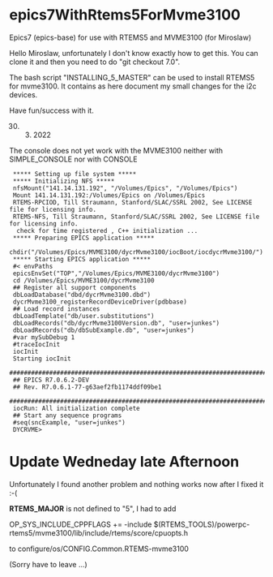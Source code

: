 # epics7WithRtems5ForMvme3100
Epics7 (epics-base) for use with RTEMS5 and MVME3100 (for Miroslaw)


Hello Miroslaw,
unfortunately I don't know exactly how to get this. You can clone it and then you need to do
"git checkout 7.0".

The bash script "INSTALLING_5_MASTER" can be used to install RTEMS5 for mvme3100. It contains as 
here document my small changes for the i2c devices.

Have fun/success with it.

30. 3. 2022

The console does not yet work with the MVME3100 neither with SIMPLE_CONSOLE nor with CONSOLE
```
 ***** Setting up file system *****
 ***** Initializing NFS *****
 nfsMount("141.14.131.192", "/Volumes/Epics", "/Volumes/Epics")
 Mount 141.14.131.192:/Volumes/Epics on /Volumes/Epics
 RTEMS-RPCIOD, Till Straumann, Stanford/SLAC/SSRL 2002, See LICENSE file for licensing info.
 RTEMS-NFS, Till Straumann, Stanford/SLAC/SSRL 2002, See LICENSE file for licensing info.
  check for time registered , C++ initialization ...
 ***** Preparing EPICS application *****
 chdir("/Volumes/Epics/MVME3100/dycrMvme3100/iocBoot/iocdycrMvme3100/")
 ***** Starting EPICS application *****
 #< envPaths
 epicsEnvSet("TOP","/Volumes/Epics/MVME3100/dycrMvme3100")
 cd /Volumes/Epics/MVME3100/dycrMvme3100
 ## Register all support components
 dbLoadDatabase("dbd/dycrMvme3100.dbd")
 dycrMvme3100_registerRecordDeviceDriver(pdbbase)
 ## Load record instances
 dbLoadTemplate("db/user.substitutions")
 dbLoadRecords("db/dycrMvme3100Version.db", "user=junkes")
 dbLoadRecords("db/dbSubExample.db", "user=junkes")
 #var mySubDebug 1
 #traceIocInit
 iocInit
 Starting iocInit
 ############################################################################
 ## EPICS R7.0.6.2-DEV
 ## Rev. R7.0.6.1-77-g63aef2fb1174ddf09be1
 ############################################################################
 iocRun: All initialization complete
 ## Start any sequence programs
 #seq(sncExample, "user=junkes")
 DYCRVME>
```

# Update Wedneday late Afternoon

Unfortunately I found another problem and nothing works now after I fixed it :-(

 __RTEMS_MAJOR__ is not defined to "5", I had to add
 
 OP_SYS_INCLUDE_CPPFLAGS += -include $(RTEMS_TOOLS)/powerpc-rtems5/mvme3100/lib/include/rtems/score/cpuopts.h
 
 to configure/os/CONFIG.Common.RTEMS-mvme3100
 
 (Sorry have to leave ...)
